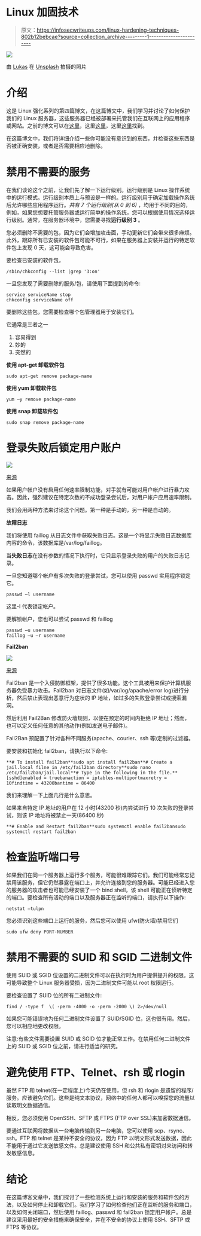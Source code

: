 # Linux 加固技术

> 原文：<https://infosecwriteups.com/linux-hardening-techniques-802b12bebcae?source=collection_archive---------1----------------------->

![](img/75454393e63969f02305e2de0ac84349.png)

由 [Lukas](https://unsplash.com/@lukash?utm_source=medium&utm_medium=referral) 在 [Unsplash](https://unsplash.com?utm_source=medium&utm_medium=referral) 拍摄的照片

# 介绍

这是 Linux 强化系列的第四篇博文，在这篇博文中，我们学习并讨论了如何保护我们的 Linux 服务器，这些服务器已经被部署来托管我们在互联网上的应用程序或网站。之前的博文可以在[这里](https://securitylit.medium.com/securing-your-linux-servers-part-3-23a711a701a7)，这里[这里](https://medium.com/codex/securing-your-linux-server-part-ii-48e45c581931)，这里[这里](https://medium.com/codex/securing-your-linux-server-with-these-best-practices-50b30e026bd)找到。

在这篇博文中，我们将详细介绍一些你可能没有意识到的东西，并检查这些东西是否被正确安装，或者是否需要相应地删除。

# **禁用不需要的服务**

在我们谈论这个之前，让我们先了解一下运行级别。运行级别是 Linux 操作系统中的运行模式。运行级别本质上与预设是一样的。运行级别用于确定加载操作系统后允许哪些应用程序运行。*共有 7 个运行级别(从 0 到 6)* ，均用于不同的目的，例如，如果您想要托管服务器或运行简单的操作系统，您可以根据使用情况选择运行级别。通常，在服务器环境中，您需要寻找**运行级别 3** 。

您必须删除不需要的包，因为它们会增加攻击面，手动更新它们会带来很多麻烦。此外，跟踪所有已安装的软件包可能不可行，如果在服务器上安装并运行的特定软件包上发现 0 天，这可能会导致危害。

要检查已安装的软件包，

```
/sbin/chkconfig --list |grep '3:on'
```

一旦您发现了需要删除的服务/包，请使用下面提到的命令:

```
service serviceName stop
chkconfig serviceName off
```

要删除这些包，您需要检查哪个包管理器用于安装它们。

它通常是三者之一

1.  容易得到
2.  妙的
3.  突然的

**使用 apt-get 卸载软件包**

```
sudo apt-get remove package-name
```

**使用 yum 卸载软件包**

```
yum –y remove package-name
```

**使用 snap 卸载软件包**

```
sudo snap remove package-name
```

# **登录失败后锁定用户账户**

![](img/5f9228c1eb1d1b01c15cf5fd0b5fb67d.png)

[来源](https://www.tecmint.com/find-failed-ssh-login-attempts-in-linux/)

如果用户帐户没有启用任何速率限制功能，对手就有可能对用户帐户进行暴力攻击。因此，强烈建议在特定次数的不成功登录尝试后，对用户帐户应用速率限制。

我们会用两种方法来讨论这个问题。第一种是手动的，另一种是自动的。

**故障日志**

我们将使用 faillog 从日志文件中获取失败日志。这是一个将显示失败日志数据库内容的命令，该数据库是/var/log/faillog。

当**失败日志**在没有参数的情况下执行时，它只显示登录失败的用户的失败日志记录。

一旦您知道哪个帐户有多次失败的登录尝试，您可以使用 passwd 实用程序锁定它。

```
passwd –l username
```

这里-l 代表锁定帐户。

要解锁帐户，您也可以尝试 passwd 和 faillog

```
passwd –u username
faillog –u –r username
```

**Fail2ban**

![](img/41d4f726cee66c31a1eb9154ec341043.png)

[来源](https://linuxhint.com/whitelist-ip-address-fail2ban/)

Fail2ban 是一个入侵防御框架，提供了很多功能。这个工具被用来保护计算机服务器免受暴力攻击。Fail2ban 对日志文件(如/var/log/apache/error log)进行分析，然后禁止表现出恶意行为症状的 IP 地址，如过多的失败登录尝试或搜索漏洞。

然后利用 Fail2Ban 修改防火墙规则，以便在预定的时间内拒绝 IP 地址；然而，也可以定义任何任意的其他动作(例如发送电子邮件)。

Fail2Ban 预配置了针对各种不同服务(apache、courier、ssh 等)定制的过滤器。

要安装和初始化 fail2ban，请执行以下命令:

```
**# To install fail2ban**sudo apt install fail2ban**# Create a jail.local filne in /etc/fail2ban directory**sudo nano /etc/fail2ban/jail.local**# Type in the following in the file.**[sshd]enabled = truebanaction = iptables-multiportmaxretry = 10findtime = 43200bantime = 86400
```

我们来理解一下上面几行是什么意思。

如果来自特定 IP 地址的用户在 12 小时(43200 秒)内尝试进行 10 次失败的登录尝试，则该 IP 地址将被禁止一天(86400 秒)

```
**# Enable and Restart fail2ban**sudo systemctl enable fail2bansudo systemctl restart fail2ban
```

# **检查监听端口号**

如果我们在同一个服务器上运行多个服务，可能很难跟踪它们。我们可能经常忘记禁用该服务，但它仍然暴露在端口上，并允许连接到您的服务器。可能已经进入您的服务器的攻击者也可能已经安装了一个 bind shell，该 shell 可能正在侦听特定的端口。要检查所有活动的端口以及服务器正在监听的端口，请执行以下操作:

```
netstat –tulpn
```

您必须识别这些端口上运行的服务，然后您可以使用 ufw(防火墙)禁用它们

```
sudo ufw deny PORT-NUMBER
```

# **禁用不需要的 SUID 和 SGID 二进制文件**

使用 SUID 或 SGID 位设置的二进制文件可以在执行时为用户提供提升的权限。这可能导致整个 Linux 服务器受损，因为二进制文件可能以 root 权限运行。

要检查设置了 SUID 位的所有二进制文件:

```
find / -type f  \( -perm -4000 -o -perm -2000 \) 2>/dev/null
```

如果您可能错误地为任何二进制文件设置了 SUID/SGID 位，这也很有用。然后，您可以相应地更改权限。

注意:有些文件需要设置 SUID 或 SGID 位才能正常工作。在禁用任何二进制文件上的 SUID 或 SGID 位之前，请进行适当的研究。

# **避免使用 FTP、Telnet、rsh 或 rlogin**

虽然 FTP 和 telnet(在一定程度上)今天仍在使用，但 rsh 和 rlogin 是遗留的程序/服务。应该避免它们。这些是纯文本协议，网络中的任何人都可以嗅探您的流量以读取明文数据通信。

相反，您必须使用 OpenSSH、SFTP 或 FTPS (FTP over SSL)来加密数据通信。

要通过互联网将数据从一台电脑传输到另一台电脑，您可以使用 scp、rsync、ssh。FTP 和 telnet 是某种不安全的协议，因为 FTP 以明文形式发送数据，因此不能用于通过它发送敏感文件。总是建议使用 SSH 和公共私有密钥对来访问和转发敏感信息。

# **结论**

在这篇博客文章中，我们探讨了一些检测系统上运行和安装的服务和软件包的方法，以及如何停止和卸载它们。我们学习了如何检查他们正在监听的服务和端口，以及如何关闭端口，然后使用 faillog、passwd 和 fail2ban 锁定用户帐户。总是建议采用最好的安全措施来确保安全，并在不安全的协议上使用 SSH、SFTP 或 FTPS 等协议。